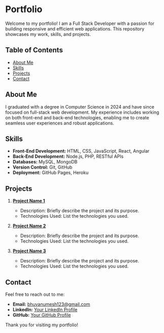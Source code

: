 # Portfolio

Welcome to my portfolio! I am a Full Stack Developer with a passion for building responsive and efficient web applications. This repository showcases my work, skills, and projects.

## Table of Contents

- [About Me](#about-me)
- [Skills](#skills)
- [Projects](#projects)
- [Contact](#contact)

## About Me

I graduated with a degree in Computer Science in 2024 and have since focused on full-stack web development. My experience includes working on both front-end and back-end technologies, enabling me to create seamless user experiences and robust applications.

## Skills

- **Front-End Development:** HTML, CSS, JavaScript, React, Angular
- **Back-End Development:** Node.js, PHP, RESTful APIs
- **Databases:** MySQL, MongoDB
- **Version Control:** Git, GitHub
- **Deployment:** GitHub Pages, Heroku

## Projects

1. **[Project Name 1](link-to-project-1)**
   - Description: Briefly describe the project and its purpose.
   - Technologies Used: List the technologies you used.

2. **[Project Name 2](link-to-project-2)**
   - Description: Briefly describe the project and its purpose.
   - Technologies Used: List the technologies you used.

3. **[Project Name 3](link-to-project-3)**
   - Description: Briefly describe the project and its purpose.
   - Technologies Used: List the technologies you used.

## Contact

Feel free to reach out to me:

- **Email:** bhuvanumesh123@gmail.com
- **LinkedIn:** [Your LinkedIn Profile](link-to-linkedin)
- **GitHub:** [Your GitHub Profile](https://github.com/bhuvan2002)

Thank you for visiting my portfolio!
